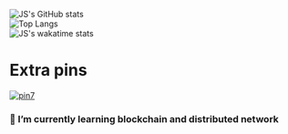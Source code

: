 ![JS's GitHub stats](https://github-readme-stats.vercel.app/api?username=tkxkd0159&hide=contribs,prs,stars,issues&show_icons=true&theme=tokyonight&include_all_commits=true)  
![Top Langs](https://github-readme-stats.vercel.app/api/top-langs/?username=tkxkd0159&layout=compact&hide=jupyter%20notebook&langs_count=10)  
![JS's wakatime stats](https://github-readme-stats.vercel.app/api/wakatime?username=tkxkd0159&layout=compact)  

# Extra pins
[![pin7](https://github-readme-stats.vercel.app/api/pin/?username=tkxkd0159&repo=chain_core)](https://github.com/tkxkd0159/chain_core)  


### 🌱 I’m currently learning blockchain and distributed network

<!---
- 🔭 I’m currently working on ...
- 👯 I’m looking to collaborate on ...
- 🤔 I’m looking for help with ...
- 💬 Ask me about ...
- 📫 How to reach me: ...
- 😄 Pronouns: ...
- ⚡ Fun fact: ...
-->
